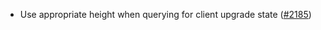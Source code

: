 *   Use appropriate height when querying for client upgrade state
    ([#2185](https://github.com/informalsystems/ibc-rs/issues/2185))
